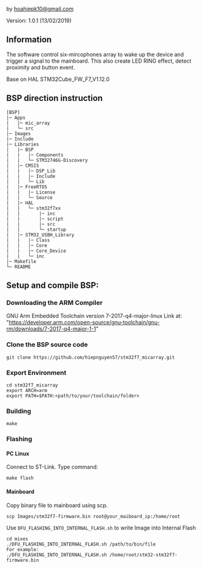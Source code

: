 by hoahiepk10@gmail.com

Version: 1.0.1 (13/02/2019)

## Information
The software control six-mircophones array to wake up the device and trigger a signal to the mainboard. This also create LED RING effect, detect proximity and button event.

Base on HAL STM32Cube_FW_F7_V1.12.0

## BSP direction instruction
```
[BSP]
|─ Apps
|   |─ mic_array
|   └─ src
|─ Images
|─ Include
|─ Libraries
|   |─ BSP
|   |   |─ Components
|   |   └─ STM32746G-Discovery
|   |─ CMSIS
|   |   |─ DSP_Lib
|   |   |─ Include
|   |   └─ Lib
|   |─ FreeRTOS
|   |   |─ License
|   |   └─ Source
|   |─ HAL
|   |   └─ stm32f7xx
|   |       |─ inc
|   |       |─ script
|   |       |─ src
|   |       └─ startup
|   |─ STM32_USBH_Library
|   |   |─ Class
|   |   |─ Core
|   |   |─ Core_Device
|   |   └─ inc
|─ Makefile
└─ README
```
## Setup and compile BSP:

### Downloading the ARM Compiler

GNU Arm Embedded Toolchain version 7-2017-q4-major-linux
Link at: "https://developer.arm.com/open-source/gnu-toolchain/gnu-rm/downloads/7-2017-q4-major-1-1"

### Clone the BSP source code
```
git clone https://github.com/hiepnguyen57/stm32f7_micarray.git
```
### Export Environment
```
cd stm32f7_micarray
export ARCH=arm
export PATH=$PATH:<path/to/your/toolchain/folder>
```
### Building
```
make
```
### Flashing
#### PC Linux
Connect to ST-Link. Type command:
```
make flash
```
#### Mainboard
Copy binary file to mainboard using scp.
```
scp Images/stm32f7-firmware.bin root@your_maiboard_ip:/home/root
```
Use `DFU_FLASHING_INTO_INTERNAL_FLASH.sh` to write Image into Internal Flash

```
cd mixes
./DFU_FLASHING_INTO_INTERNAL_FLASH.sh /path/to/bin/file
For example:
./DFU_FLASHING_INTO_INTERNAL_FLASH.sh /home/root/stm32-stm32f7-firmware.bin
```
